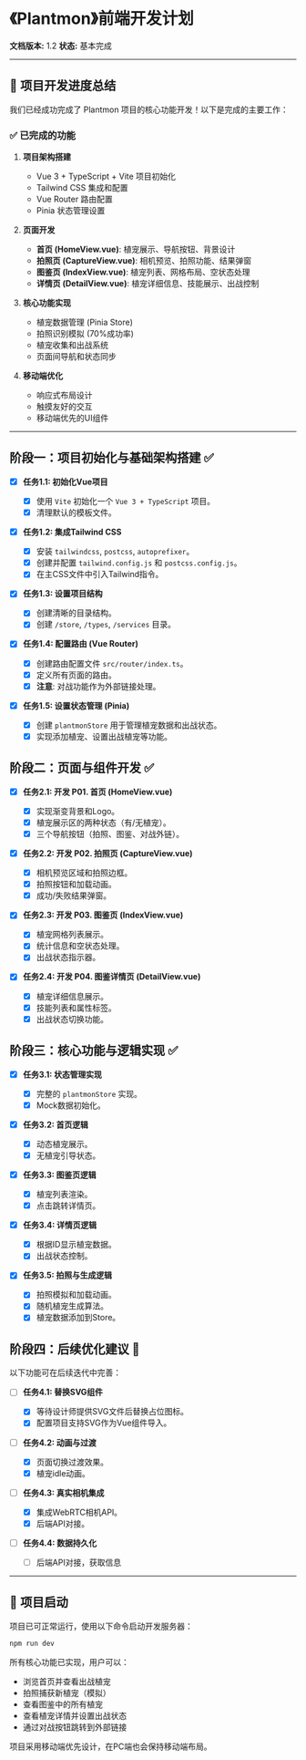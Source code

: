 # 《Plantmon》前端开发计划

**文档版本:** 1.2
**状态:** 基本完成

---

## 🎉 项目开发进度总结

我们已经成功完成了 Plantmon 项目的核心功能开发！以下是完成的主要工作：

### ✅ 已完成的功能

1. **项目架构搭建**

   - Vue 3 + TypeScript + Vite 项目初始化
   - Tailwind CSS 集成和配置
   - Vue Router 路由配置
   - Pinia 状态管理设置

2. **页面开发**

   - **首页 (HomeView.vue)**: 植宠展示、导航按钮、背景设计
   - **拍照页 (CaptureView.vue)**: 相机预览、拍照功能、结果弹窗
   - **图鉴页 (IndexView.vue)**: 植宠列表、网格布局、空状态处理
   - **详情页 (DetailView.vue)**: 植宠详细信息、技能展示、出战控制

3. **核心功能实现**

   - 植宠数据管理 (Pinia Store)
   - 拍照识别模拟 (70%成功率)
   - 植宠收集和出战系统
   - 页面间导航和状态同步

4. **移动端优化**
   - 响应式布局设计
   - 触摸友好的交互
   - 移动端优先的UI组件

---

## 阶段一：项目初始化与基础架构搭建 ✅

- [x] **任务1.1: 初始化Vue项目**

  - [x] 使用 `Vite` 初始化一个 `Vue 3 + TypeScript` 项目。
  - [x] 清理默认的模板文件。

- [x] **任务1.2: 集成Tailwind CSS**

  - [x] 安装 `tailwindcss`, `postcss`, `autoprefixer`。
  - [x] 创建并配置 `tailwind.config.js` 和 `postcss.config.js`。
  - [x] 在主CSS文件中引入Tailwind指令。

- [x] **任务1.3: 设置项目结构**

  - [x] 创建清晰的目录结构。
  - [x] 创建 `/store`, `/types`, `/services` 目录。

- [x] **任务1.4: 配置路由 (Vue Router)**

  - [x] 创建路由配置文件 `src/router/index.ts`。
  - [x] 定义所有页面的路由。
  - [x] **注意**: 对战功能作为外部链接处理。

- [x] **任务1.5: 设置状态管理 (Pinia)**
  - [x] 创建 `plantmonStore` 用于管理植宠数据和出战状态。
  - [x] 实现添加植宠、设置出战植宠等功能。

## 阶段二：页面与组件开发 ✅

- [x] **任务2.1: 开发 P01. 首页 (HomeView.vue)**

  - [x] 实现渐变背景和Logo。
  - [x] 植宠展示区的两种状态（有/无植宠）。
  - [x] 三个导航按钮（拍照、图鉴、对战外链）。

- [x] **任务2.2: 开发 P02. 拍照页 (CaptureView.vue)**

  - [x] 相机预览区域和拍照边框。
  - [x] 拍照按钮和加载动画。
  - [x] 成功/失败结果弹窗。

- [x] **任务2.3: 开发 P03. 图鉴页 (IndexView.vue)**

  - [x] 植宠网格列表展示。
  - [x] 统计信息和空状态处理。
  - [x] 出战状态指示器。

- [x] **任务2.4: 开发 P04. 图鉴详情页 (DetailView.vue)**
  - [x] 植宠详细信息展示。
  - [x] 技能列表和属性标签。
  - [x] 出战状态切换功能。

## 阶段三：核心功能与逻辑实现 ✅

- [x] **任务3.1: 状态管理实现**

  - [x] 完整的 `plantmonStore` 实现。
  - [x] Mock数据初始化。

- [x] **任务3.2: 首页逻辑**

  - [x] 动态植宠展示。
  - [x] 无植宠引导状态。

- [x] **任务3.3: 图鉴页逻辑**

  - [x] 植宠列表渲染。
  - [x] 点击跳转详情页。

- [x] **任务3.4: 详情页逻辑**

  - [x] 根据ID显示植宠数据。
  - [x] 出战状态控制。

- [x] **任务3.5: 拍照与生成逻辑**
  - [x] 拍照模拟和加载动画。
  - [x] 随机植宠生成算法。
  - [x] 植宠数据添加到Store。

## 阶段四：后续优化建议 🔄

以下功能可在后续迭代中完善：

- [ ] **任务4.1: 替换SVG组件**

  - [x] 等待设计师提供SVG文件后替换占位图标。
  - [x] 配置项目支持SVG作为Vue组件导入。

- [ ] **任务4.2: 动画与过渡**

  - [x] 页面切换过渡效果。
  - [x] 植宠idle动画。

- [ ] **任务4.3: 真实相机集成**

  - [x] 集成WebRTC相机API。
  - [x] 后端API对接。

- [ ] **任务4.4: 数据持久化**
  - [ ] 后端API对接，获取信息

---

## 🚀 项目启动

项目已可正常运行，使用以下命令启动开发服务器：

```bash
npm run dev
```

所有核心功能已实现，用户可以：

- 浏览首页并查看出战植宠
- 拍照捕获新植宠（模拟）
- 查看图鉴中的所有植宠
- 查看植宠详情并设置出战状态
- 通过对战按钮跳转到外部链接

项目采用移动端优先设计，在PC端也会保持移动端布局。
